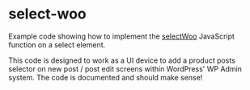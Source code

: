 # select-woo
Example code showing how to implement the [selectWoo](https://developer.woocommerce.com/2017/08/08/selectwoo-an-accessible-replacement-for-select2/) JavaScript function on a select element.

This code is designed to work as a UI device to add a product posts selector on new post / post edit screens within WordPress' WP Admin system. The code is documented and should make sense!
